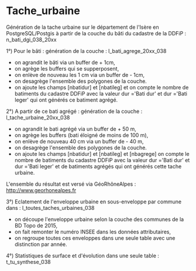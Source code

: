 ﻿Tache_urbaine
=============

Génération de la tache urbaine sur le département de l'Isère en PostgreSQL/Postgis à partir de la couche du bâti du cadastre de la DDFiP : n_bati_dgi_038_20xx

1°) Pour le bâti : génération de la couche : l_bati_agrege_20xx_038
- on agrandit le bâti via un buffer de + 1cm,
- on agrège les buffers qui se supperposent,
- on enlève de nouveau les 1 cm via un buffer de - 1cm,
- on desagrège l'ensemble des polygones de la couche.
- on ajoute les champs [nbatidur] et [nbatileg] et on compte le nombre de batiments du cadastre DDFiP avec la valeur dur ='Bati dur' et dur ='Bati leger' qui ont générés ce batiment agrégé.

2°) A partir de ce bati agrégé : génération de la couche : l_tache_urbaine_20xx_038
- on agrandit le bati agrégé via un buffer de + 50 m,
- on agrège les buffers (bati éloigné de moins de 100 m),
- on enlève de nouveau 40 cm via un buffer de - 40 m,
- on desagrège l'ensemble des polygones de la couche.
- on ajoute les champs [nbatidur] et [nbatileg] et [nbagrege] on compte le nombre de batiments du cadastre DDFiP avec la valeur dur ='Bati dur' et dur ='Bati leger' et de batiments agrégés qui ont générés cette tache urbaine.

L'ensemble du résultat est versé via GéoRhôneAlpes : http://www.georhonealpes.fr

3°) Eclatement de l'enveloppe urbaine en sous-enveloppe par commune dans : l_toutes_taches_urbaines_038
- on découpe l'enveloppe urbaine selon la couche des communes de la BD Topo de 2015,
- on fait remonter le numéro INSEE dans les données attributaires,
- on regroupe toutes ces enveloppes dans une seule table avec une distinction par année.

4°) Statistiques de surface et d'évolution dans une seule table : t_tu_synthese_038